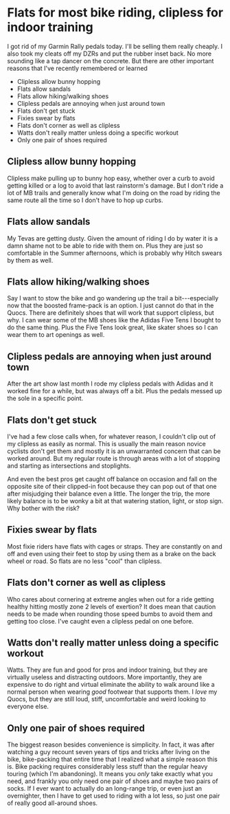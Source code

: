 # Flats for most bike riding, clipless for indoor training

I got rid of my Garmin Rally pedals today. I'll be selling them really cheaply. I also took my cleats off my DZRs and put the rubber inset back. No more sounding like a tap dancer on the concrete. But there are other important reasons that I've recently remembered or learned

* Clipless allow bunny hopping
* Flats allow sandals
* Flats allow hiking/walking shoes
* Clipless pedals are annoying when just around town
* Flats don't get stuck
* Fixies swear by flats
* Flats don't corner as well as clipless
* Watts don't really matter unless doing a specific workout
* Only one pair of shoes required

## Clipless allow bunny hopping

Clipless make pulling up to bunny hop easy, whether over a curb to avoid getting killed or a log to avoid that last rainstorm's damage. But I don't ride a lot of MB trails and generally know what I'm doing on the road by riding the same route all the time so I don't have to hop up curbs.

## Flats allow sandals

My Tevas are getting dusty. Given the amount of riding I do by water it is a damn shame not to be able to ride with them on. Plus they are just so comfortable in the Summer afternoons, which is probably why Hitch swears by them as well.

## Flats allow hiking/walking shoes

Say I want to stow the bike and go wandering up the trail a bit---especially now that the boosted frame-pack is an option. I just cannot do that in the Quocs. There are definitely shoes that will work that support clipless, but why. I can wear some of the MB shoes like the Adidas Five Tens I bought to do the same thing. Plus the Five Tens look great, like skater shoes so I can wear them to art openings as well.

## Clipless pedals are annoying when just around town

After the art show last month I rode my clipless pedals with Adidas and it worked fine for a while, but was always off a bit. Plus the pedals messed up the sole in a specific point.

## Flats don't get stuck

I've had a few close calls when, for whatever reason, I couldn't clip out of my clipless as easily as normal. This is usually the main reason novice cyclists don't get them and mostly it is an unwarranted concern that can be worked around. But my regular route is through areas with a lot of stopping and starting as intersections and stoplights.

And even the best pros get caught off balance on occasion and fall on the opposite site of their clipped-in foot because they can pop out of that one after misjudging their balance even a little. The longer the trip, the more likely balance is to be wonky a bit at that watering station, light, or stop sign. Why bother with the risk?

## Fixies swear by flats

Most fixie riders have flats with cages or straps. They are constantly on and off and even using their feet to stop by using them as a brake on the back wheel or road. So flats are no less "cool" than clipless.

## Flats don't corner as well as clipless

Who cares about cornering at extreme angles when out for a ride getting healthy hitting mostly zone 2 levels of exertion? It does mean that caution needs to be made when rounding those speed bumbs to avoid them and getting too close. I've caught even a clipless pedal on one before.

## Watts don't really matter unless doing a specific workout

Watts. They are fun and good for pros and indoor training, but they are virtually useless and distracting outdoors. More importantly, they are expensive to do right and virtual eliminate the ability to walk around like a normal person when wearing *good* footwear that supports them. I *love* my Quocs, but they are still loud, stiff, uncomfortable and weird looking to everyone else.

## Only one pair of shoes required

The biggest reason besides convenience is simplicity. In fact, it was after watching a guy recount seven years of tips and tricks after living on the bike, bike-packing that entire time that I realized what a simple reason this is. Bike packing requires considerably less stuff than the regular heavy touring (which I'm abandoning). It means you *only* take exactly what you need, and frankly you only need one pair of shoes and maybe two pairs of socks. If I ever want to actually do an long-range trip, or even just an overnighter, then I have to get used to riding with a lot less, so just one pair of really good all-around shoes.

